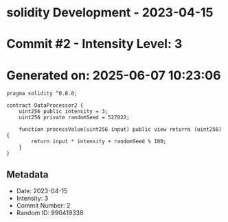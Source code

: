 ﻿# solidity Development - 2023-04-15
# Commit #2 - Intensity Level: 3
# Generated on: 2025-06-07 10:23:06
```solidity
pragma solidity ^0.8.0;

contract DataProcessor2 {
    uint256 public intensity = 3;
    uint256 private randomSeed = 527022;

    function processValue(uint256 input) public view returns (uint256) {
        return input * intensity + randomSeed % 100;
    }
}
```
## Metadata
- Date: 2023-04-15
- Intensity: 3
- Commit Number: 2
- Random ID: 990419338
